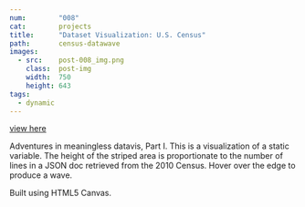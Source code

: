 ```yaml
---
num:        "008"
cat:        projects
title:      "Dataset Visualization: U.S. Census"
path:       census-datawave
images:
  - src:    post-008_img.png
    class:  post-img
    width:  750
    height: 643
tags:
  - dynamic
---
```

[view here](/x/datawave/)

Adventures in meaningless datavis, Part I. This is a visualization of a static variable. The height of the striped area is proportionate to the number of lines in a JSON doc retrieved from the 2010 Census. Hover over the edge to produce a wave.

Built using HTML5 Canvas.

